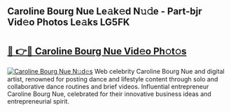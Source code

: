 ## Caroline Bourg Nue Le𝚊k𝚎d N𝚞𝚍e - Part-bjr Vid𝚎o Photos Le𝚊ks LG5FK

# <h2><a href="http://fb3s7x.evod.top/?m=Caroline+Bourg+Nue">🔗 👉🔴 Caroline Bourg Nue Vid𝚎o Ph𝚘t𝚘s</a></h2>

[![Caroline Bourg Nue N𝚞d𝚎s](https://i.imgur.com/8V9OHl7.gif)](http://fb3s7x.evod.top/?m=Caroline+Bourg+Nue)
Web celebrity Caroline Bourg Nue and digital artist, renowned for posting dance and lifestyle content through solo and collaborative dance routines and brief videos. Influential entrepreneur Caroline Bourg Nue, celebrated for their innovative business ideas and entrepreneurial spirit. 
